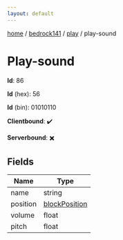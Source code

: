 ```yaml
---
layout: default
---
```


[home](/)  /  [bedrock141](/protocol/bedrock141)  /  [play](/protocol/bedrock141/play)  /  play-sound

# Play-sound

**Id**: 86

**Id** (hex): 56

**Id** (bin): 01010110

**Clientbound**: ✔️

**Serverbound**: ✖️

## Fields

Name | Type
---|---
name | string
position | [blockPosition](/protocol/bedrock141/types/block-position)
volume | float
pitch | float


